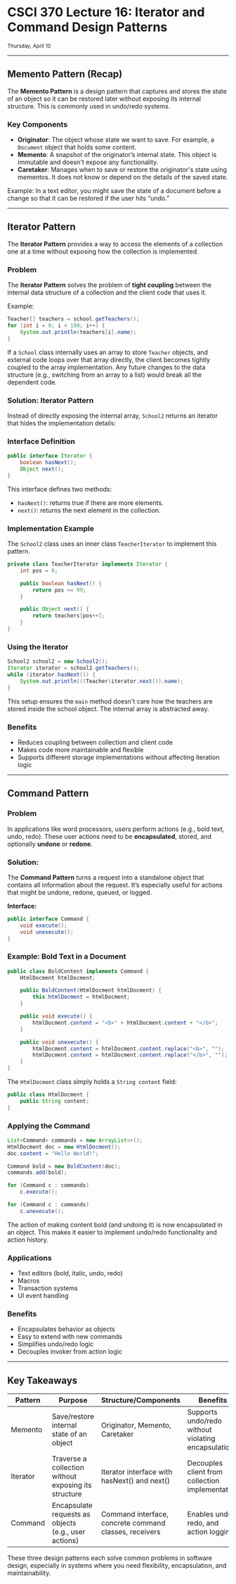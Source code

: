 # CSCI 370 Lecture 16: Iterator and Command Design Patterns

<small>Thursday, April 10</small>

---

## Memento Pattern (Recap)

The **Memento Pattern** is a design pattern that captures and stores the state of an object so it can be restored later without exposing its internal structure. This is commonly used in undo/redo systems.

### Key Components

- **Originator**: The object whose state we want to save. For example, a `Document` object that holds some content.
- **Memento**: A snapshot of the originator’s internal state. This object is immutable and doesn't expose any functionality.
- **Caretaker**: Manages when to save or restore the originator's state using mementos. It does not know or depend on the details of the saved state.

Example: In a text editor, you might save the state of a document before a change so that it can be restored if the user hits “undo.”

---

## Iterator Pattern

The **Iterator Pattern** provides a way to access the elements of a collection one at a time without exposing how the collection is implemented.

### Problem

The **Iterator Pattern** solves the problem of **tight coupling** between the internal data structure of a collection and the client code that uses it.

Example:

```java
Teacher[] teachers = school.getTeachers();
for (int i = 0; i < 100; i++) {
    System.out.println(teachers[i].name);
}
```

If a `School` class internally uses an array to store `Teacher` objects, and external code loops over that array directly, the client becomes tightly coupled to the array implementation. Any future changes to the data structure (e.g., switching from an array to a list) would break all the dependent code.

### Solution: Iterator Pattern

Instead of directly exposing the internal array, `School2` returns an iterator that hides the implementation details:

### Interface Definition

```java
public interface Iterator {
    boolean hasNext();
    Object next();
}
```

This interface defines two methods:

- `hasNext()`: returns true if there are more elements.
- `next()`: returns the next element in the collection.

### Implementation Example

The `School2` class uses an inner class `TeacherIterator` to implement this pattern.

```java
private class TeacherIterator implements Iterator {
    int pos = 0;

    public boolean hasNext() {
        return pos <= 99;
    }

    public Object next() {
        return teachers[pos++];
    }
}
```

### Using the Iterator

```java
School2 school2 = new School2();
Iterator iterator = school2.getTeachers();
while (iterator.hasNext()) {
    System.out.println(((Teacher)iterator.next()).name);
}
```

This setup ensures the `main` method doesn't care how the teachers are stored inside the school object. The internal array is abstracted away.

### Benefits

- Reduces coupling between collection and client code
- Makes code more maintainable and flexible
- Supports different storage implementations without affecting iteration logic

---

## Command Pattern

### Problem

In applications like word processors, users perform actions (e.g., bold text, undo, redo). These user actions need to be **encapsulated**, stored, and optionally **undone** or **redone**.

### Solution:

The **Command Pattern** turns a request into a standalone object that contains all information about the request. It’s especially useful for actions that might be undone, redone, queued, or logged.

**Interface:**

```java
public interface Command {
    void execute();
    void unexecute();
}
```

### Example: Bold Text in a Document

```java
public class BoldContent implements Command {
    HtmlDocment htmlDocment;

    public BoldContent(HtmlDocment htmlDocment) {
        this.htmlDocment = htmlDocment;
    }

    public void execute() {
        htmlDocment.content = "<b>" + htmlDocment.content + "</b>";
    }

    public void unexecute() {
        htmlDocment.content = htmlDocment.content.replace("<b>", "");
        htmlDocment.content = htmlDocment.content.replace("</b>", "");
    }
}
```

The `HtmlDocment` class simply holds a `String content` field:

```java
public class HtmlDocment {
    public String content;
}
```

### Applying the Command

```java
List<Command> commands = new ArrayList<>();
HtmlDocment doc = new HtmlDocment();
doc.content = "Hello World!";

Command bold = new BoldContent(doc);
commands.add(bold);

for (Command c : commands)
    c.execute();

for (Command c : commands)
    c.unexecute();
```

The action of making content bold (and undoing it) is now encapsulated in an object. This makes it easier to implement undo/redo functionality and action history.

### Applications

- Text editors (bold, italic, undo, redo)
- Macros
- Transaction systems
- UI event handling

### Benefits

- Encapsulates behavior as objects
- Easy to extend with new commands
- Simplifies undo/redo logic
- Decouples invoker from action logic

---

## Key Takeaways

| Pattern  | Purpose                                              | Structure/Components                                   | Benefits                                           |
| -------- | ---------------------------------------------------- | ------------------------------------------------------ | -------------------------------------------------- |
| Memento  | Save/restore internal state of an object             | Originator, Memento, Caretaker                         | Supports undo/redo without violating encapsulation |
| Iterator | Traverse a collection without exposing its structure | Iterator interface with hasNext() and next()           | Decouples client from collection implementation    |
| Command  | Encapsulate requests as objects (e.g., user actions) | Command interface, concrete command classes, receivers | Enables undo, redo, and action logging             |

These three design patterns each solve common problems in software design, especially in systems where you need flexibility, encapsulation, and maintainability.
